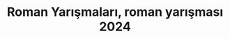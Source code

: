 ---
layout: category
headline: "Roman Yarışması"
subline: "Ülkemizde düzenlenen <strong>roman yazma yarışmaları</strong> listesine bu sayfadan erişebilirsiniz. 2024 yılındaki <strong>roman ödülleri</strong> ve <strong>roman yarışmalarının</strong> detaylarını görüntelemek için aşağıdaki linklere tıklayabilirsiniz."
title: "Roman Yarışmaları, roman yarışması 2024"
key: "roman yarışması"
description: "roman yarışması 2024, roman yarışmaları, roman yazma yarışmaları, roman ödülleri, kitap ödülleri"
permalink: "roman-yarismalari/"
---